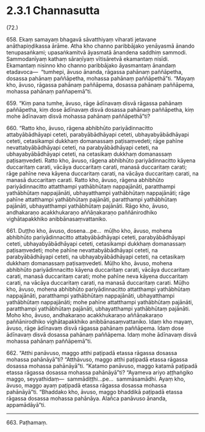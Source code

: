 

# 2.3.1 Channasutta




(72.)

658\. Ekaṃ samayaṃ bhagavā sāvatthiyaṃ viharati jetavane anāthapiṇḍikassa ārāme. Atha kho channo paribbājako yenāyasmā ānando tenupasaṅkami; upasaṅkamitvā āyasmatā ānandena saddhiṃ sammodi. Sammodanīyaṃ kathaṃ sāraṇīyaṃ vītisāretvā ekamantaṃ nisīdi. Ekamantaṃ nisinno kho channo paribbājako āyasmantaṃ ānandaṃ etadavoca—  “tumhepi, āvuso ānanda, rāgassa pahānaṃ paññāpetha, dosassa pahānaṃ paññāpetha, mohassa pahānaṃ paññāpethā”ti. “Mayaṃ kho, āvuso, rāgassa pahānaṃ paññāpema, dosassa pahānaṃ paññāpema, mohassa pahānaṃ paññapemā”ti.

659\. “Kiṃ pana tumhe, āvuso, rāge ādīnavaṃ disvā rāgassa pahānaṃ paññāpetha, kiṃ dose ādīnavaṃ disvā dosassa pahānaṃ paññāpetha, kiṃ mohe ādīnavaṃ disvā mohassa pahānaṃ paññāpethā”ti?

660\. “Ratto kho, āvuso, rāgena abhibhūto pariyādinnacitto attabyābādhāyapi ceteti, parabyābādhāyapi ceteti, ubhayabyābādhāyapi ceteti, cetasikampi dukkhaṃ domanassaṃ paṭisaṃvedeti; rāge pahīne nevattabyābādhāyapi ceteti, na parabyābādhāyapi ceteti, na ubhayabyābādhāyapi ceteti, na cetasikaṃ dukkhaṃ domanassaṃ paṭisaṃvedeti. Ratto kho, āvuso, rāgena abhibhūto pariyādinnacitto kāyena duccaritaṃ carati, vācāya duccaritaṃ carati, manasā duccaritaṃ carati; rāge pahīne neva kāyena duccaritaṃ carati, na vācāya duccaritaṃ carati, na manasā duccaritaṃ carati. Ratto kho, āvuso, rāgena abhibhūto pariyādinnacitto attatthampi yathābhūtaṃ nappajānāti, paratthampi yathābhūtaṃ nappajānāti, ubhayatthampi yathābhūtaṃ nappajānāti; rāge pahīne attatthampi yathābhūtaṃ pajānāti, paratthampi yathābhūtaṃ pajānāti, ubhayatthampi yathābhūtaṃ pajānāti. Rāgo kho, āvuso, andhakaraṇo acakkhukaraṇo aññāṇakaraṇo paññānirodhiko vighātapakkhiko anibbānasaṃvattaniko.

661\. Duṭṭho kho, āvuso, dosena…pe…  mūḷho kho, āvuso, mohena abhibhūto pariyādinnacitto attabyābādhāyapi ceteti, parabyābādhāyapi ceteti, ubhayabyābādhāyapi ceteti, cetasikampi dukkhaṃ domanassaṃ paṭisaṃvedeti; mohe pahīne nevattabyābādhāyapi ceteti, na parabyābādhāyapi ceteti, na ubhayabyābādhāyapi ceteti, na cetasikaṃ dukkhaṃ domanassaṃ paṭisaṃvedeti. Mūḷho kho, āvuso, mohena abhibhūto pariyādinnacitto kāyena duccaritaṃ carati, vācāya duccaritaṃ carati, manasā duccaritaṃ carati; mohe pahīne neva kāyena duccaritaṃ carati, na vācāya duccaritaṃ carati, na manasā duccaritaṃ carati. Mūḷho kho, āvuso, mohena abhibhūto pariyādinnacitto attatthampi yathābhūtaṃ nappajānāti, paratthampi yathābhūtaṃ nappajānāti, ubhayatthampi yathābhūtaṃ nappajānāti; mohe pahīne attatthampi yathābhūtaṃ pajānāti, paratthampi yathābhūtaṃ pajānāti, ubhayatthampi yathābhūtaṃ pajānāti. Moho kho, āvuso, andhakaraṇo acakkhukaraṇo aññāṇakaraṇo paññānirodhiko vighātapakkhiko anibbānasaṃvattaniko. Idaṃ kho mayaṃ, āvuso, rāge ādīnavaṃ disvā rāgassa pahānaṃ paññāpema. Idaṃ dose ādīnavaṃ disvā dosassa pahānaṃ paññāpema. Idaṃ mohe ādīnavaṃ disvā mohassa pahānaṃ paññāpemā”ti.

662\. “Atthi panāvuso, maggo atthi paṭipadā etassa rāgassa dosassa mohassa pahānāyā”ti? “Atthāvuso, maggo atthi paṭipadā etassa rāgassa dosassa mohassa pahānāyā”ti. “Katamo panāvuso, maggo katamā paṭipadā etassa rāgassa dosassa mohassa pahānāyā”ti? “Ayameva ariyo aṭṭhaṅgiko maggo, seyyathidaṃ—  sammādiṭṭhi…pe…  sammāsamādhi. Ayaṃ kho, āvuso, maggo ayaṃ paṭipadā etassa rāgassa dosassa mohassa pahānāyā”ti. “Bhaddako kho, āvuso, maggo bhaddikā paṭipadā etassa rāgassa dosassa mohassa pahānāya. Alañca panāvuso ānanda, appamādāyā”ti.

---

663\. Paṭhamaṃ.






